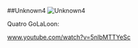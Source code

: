 ##Unknown4
![Unknown4](http://i.imgur.com/M1XoHtj.jpg)

Quatro GoLaLoon:

www.youtube.com/watch?v=5nlbMTTYeSc
